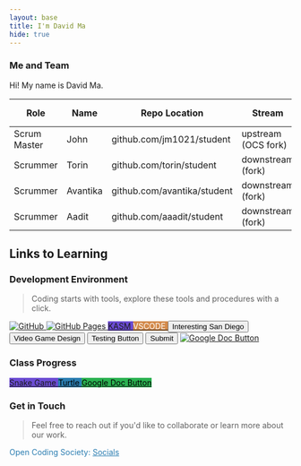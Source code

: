 ```yaml
---
layout: base
title: I'm David Ma
hide: true
---
```


### Me and Team

Hi! My name is David Ma.

| Role         | Name     | Repo Location                       | Stream                | Repo Name |
|--------------|----------|-------------------------------------|-----------------------|-----------|
| Scrum Master | John     | github.com/jm1021/student           | upstream (OCS fork)   | student   |
| Scrummer     | Torin    | github.com/torin/student            | downstream (fork)     | student   |
| Scrummer     | Avantika | github.com/avantika/student         | downstream (fork)     | student   |
| Scrummer     | Aadit    | github.com/aaadit/student           | downstream (fork)     | student   |


## Links to Learning

### Development Environment

> Coding starts with tools, explore these tools and procedures with a click.

<a href="https://github.com/Open-Coding-Society/student">
    <img src="https://img.shields.io/badge/GitHub-181717?logo=github&logoColor=white" alt="GitHub">
</a>
<a href="https://open-coding-society.github.io/student">
    <img src="https://img.shields.io/badge/GitHub%20Pages-327FC7?logo=github&logoColor=white" alt="GitHub Pages">
</a>
<a href="https://kasm.opencodingsociety.com/" class="button small" style="background-color: #6b4bd3ff">
    KASM
</a>
<a href="https://vscode.dev/" class="button small" style="background-color: #d38a4bff">
    <span style="color: #FFFFFF">VSCODE</span>
</a>
<button>Interesting San Diego</button>
<input type="button" value="Video Game Design">
<button class="[big] [Blue style] [Blue]">
    Testing Button
</button>
<button class="Large Blue shiny button">Submit</button>
<a href="https://docs.google.com/document/d/1aV7q2XLWMoSfFxrlIePGDWLTG4Zu4av9Y2jBH9-ywOU/edit?tab=t.0">
    <img src="https://img.shields.io/badge/GitHub-181717?logo=github&logoColor=white" alt="Google Doc Button">
</a>
<br>

### Class Progress

<a href="{{site.baseurl}}/snake" class="button small" style="background-color: #6b4bd3ff">
    Snake Game
</a>
<a href="{{site.baseurl}}/turtle" class="button small" style="background-color: #2A7DB1">
    <span style="color: #000000">Turtle</span>
</a>
<a href="{{https://docs.google.com/document/d/1aV7q2XLWMoSfFxrlIePGDWLTG4Zu4av9Y2jBH9-ywOU/edit?tab=t.0}}/Google Doc" class="button big" style="background-color: #2ab150ff">
    <span style="color: #000000">Google Doc Button</span>
</a>
<br>

<!-- Contact Section -->
### Get in Touch

> Feel free to reach out if you'd like to collaborate or learn more about our work.

<p style="color: #2A7DB1;">Open Coding Society: <a href="https://opencodingsociety.com" style="color: #2A7DB1; text-decoration: underline;">Socials</a></p>
